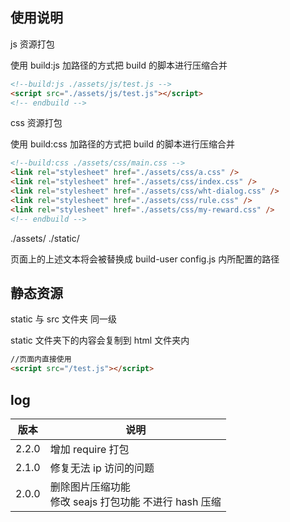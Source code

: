## 使用说明

js 资源打包

使用 build:js 加路径的方式把 build 的脚本进行压缩合并

```html
<!--build:js ./assets/js/test.js -->
<script src="./assets/js/test.js"></script>
<!-- endbuild -->
```

css 资源打包

使用 build:css 加路径的方式把 build 的脚本进行压缩合并

```html
<!--build:css ./assets/css/main.css -->
<link rel="stylesheet" href="./assets/css/a.css" />
<link rel="stylesheet" href="./assets/css/index.css" />
<link rel="stylesheet" href="./assets/css/wht-dialog.css" />
<link rel="stylesheet" href="./assets/css/rule.css" />
<link rel="stylesheet" href="./assets/css/my-reward.css" />
<!-- endbuild -->
```

./assets/ ./static/

页面上的上述文本将会被替换成 build-user config.js 内所配置的路径

## 静态资源

static 与 src 文件夹 同一级

static 文件夹下的内容会复制到 html 文件夹内

```html
//页面内直接使用
<script src="/test.js"></script>
```

## log

| 版本  | 说明                                                     |
| ----- | -------------------------------------------------------- |
| 2.2.0 | 增加 require 打包                                        |
| 2.1.0 | 修复无法 ip 访问的问题                                   |
| 2.0.0 | 删除图片压缩功能<br>修改 seajs 打包功能 不进行 hash 压缩 |
